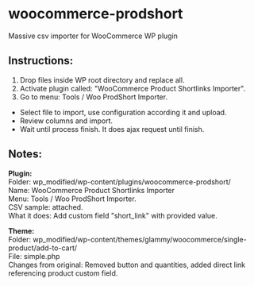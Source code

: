 # woocommerce-prodshort
Massive csv importer for WooCommerce WP plugin

## Instructions:
1. Drop files inside WP root directory and replace all.
2. Activate plugin called: "WooCommerce Product Shortlinks Importer".
3. Go to menu: Tools / Woo ProdShort Importer.
  * Select file to import, use configuration according it and upload.
  * Review columns and import.
  * Wait until process finish. It does ajax request until finish.

## Notes:

**Plugin:**  
Folder: wp_modified/wp-content/plugins/woocommerce-prodshort/  
Name: WooCommerce Product Shortlinks Importer  
Menu: Tools / Woo ProdShort Importer.  
CSV sample: attached.  
What it does: Add custom field "short_link" with provided value.  

**Theme:**  
Folder: wp_modified/wp-content/themes/glammy/woocommerce/single-product/add-to-cart/  
File: simple.php  
Changes from original: Removed button and quantities, added direct link referencing product custom field.